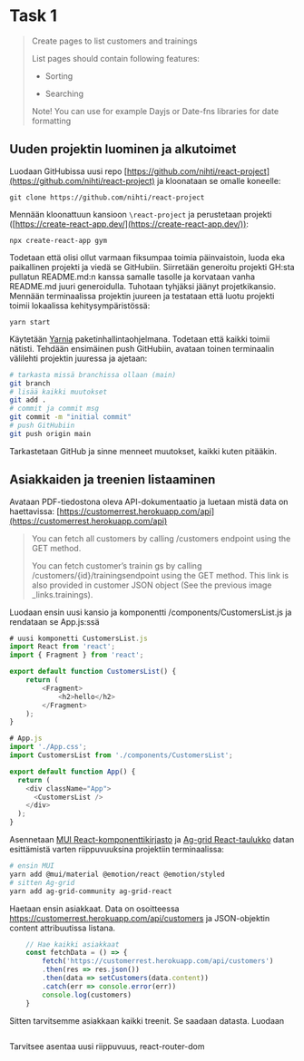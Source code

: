 # Task 1 

> Create pages to list customers and trainings
> 
> List pages should contain following features:
> 
> - Sorting
> 
> - Searching
> 
> Note! You can use for example Dayjs or Date-fns libraries for date formatting 

## Uuden projektin luominen ja alkutoimet

Luodaan GitHubissa uusi repo [https://github.com/nihti/react-project](https://github.com/nihti/react-project) ja kloonataan se omalle koneelle:

`git clone https://github.com/nihti/react-project`

Mennään kloonattuun kansioon `\react-project` ja perustetaan projekti ([https://create-react-app.dev/](https://create-react-app.dev/)):

`npx create-react-app gym` 

Todetaan että olisi ollut varmaan fiksumpaa toimia päinvaistoin, luoda eka paikallinen projekti ja viedä se GitHubiin. Siirretään generoitu projekti GH:sta pullatun README.md:n kanssa samalle tasolle ja korvataan vanha README.md juuri generoidulla. Tuhotaan tyhjäksi jäänyt projetkikansio. Mennään terminaalissa projektin juureen ja testataan että luotu projekti toimii lokaalissa kehitysympäristössä: 

`yarn start`

Käytetään [Yarnia](https://classic.yarnpkg.com/en/) paketinhallintaohjelmana. Todetaan että kaikki toimii nätisti. Tehdään ensimäinen push GitHubiin, avataan toinen terminaalin välilehti projektin juuressa ja ajetaan:

```bash
# tarkasta missä branchissa ollaan (main)
git branch 
# lisää kaikki muutokset
git add .
# commit ja commit msg
git commit -m "initial commit"
# push GitHubiin
git push origin main 
```

Tarkastetaan GitHub ja sinne menneet muutokset, kaikki kuten pitääkin. 

## Asiakkaiden ja treenien listaaminen

Avataan PDF-tiedostona oleva API-dokumentaatio ja luetaan mistä data on haettavissa: 
[https://customerrest.herokuapp.com/api](https://customerrest.herokuapp.com/api)

> You can fetch all customers by calling /customers endpoint using the GET method.
> 
> You can fetch customer’s trainin gs by calling /customers/{id}/trainingsendpoint using the GET method. This link is also provided in customer JSON object (See the previous image _links.trainings).   

Luodaan ensin uusi kansio ja komponentti /components/CustomersList.js ja rendataan se App.js:ssä 

```JavaScript 
# uusi komponetti CustomersList.js
import React from 'react';
import { Fragment } from 'react';

export default function CustomersList() {
    return (
        <Fragment>
            <h2>hello</h2>
        </Fragment>
    );
}

# App.js
import './App.css';
import CustomersList from './components/CustomersList';

export default function App() {
  return (
    <div className="App">
      <CustomersList />
    </div>
  );
}
```

Asennetaan [MUI React-komponenttikirjasto](https://mui.com/) ja [Ag-grid React-taulukko](https://ag-grid.com/) datan esittämistä varten riippuvuuksina projektiin terminaalissa:

```bash
# ensin MUI
yarn add @mui/material @emotion/react @emotion/styled
# sitten Ag-grid
yarn add ag-grid-community ag-grid-react
```

Haetaan ensin asiakkaat. Data on osoitteessa https://customerrest.herokuapp.com/api/customers ja JSON-objektin content attribuutissa listana. 

```JavaScript
    // Hae kaikki asiakkaat
    const fetchData = () => {
        fetch('https://customerrest.herokuapp.com/api/customers')
        .then(res => res.json())
        .then(data => setCustomers(data.content))
        .catch(err => console.error(err))
        console.log(customers)
    }
```

Sitten tarvitsemme asiakkaan kaikki treenit. Se saadaan datasta. Luodaan 

```JS

```

Tarvitsee asentaa uusi riippuvuus, react-router-dom 
